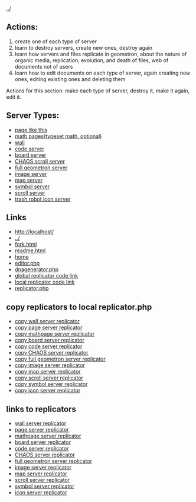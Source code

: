 [../](../)

## Actions:

1. create one of each type of server
2. learn to destroy servers, create new ones, destroy again
3. learn how servers and files replicate in geometron, about the nature of organic media, replication, evolution, and death of files, web of documents not of users
4. learn how to edit documents on each type of server, again creating new ones, editing existing ones and deleting them

Actions for this section: make each type of server, destroy it, make it again, edit it.


##  Server Types:

 - [page like this](page/)
 - [math pages(typeset math, optional)](mathpage/)
 - [wall](wall/)
 - [code server](codeserver/)
 - [board server](boardserver/)
 - [CHAOS scroll server](chaos/)
 - [full geometron server](geometron/)
 - [image server](imageserver/)
 - [map server](mapserver/)
 - [symbol server](symbolserver/)
 - [scroll server](scrollserver/)
 - [trash robot icon server](iconserver/)

## Links

 - [http://localhost/](http://localhost/)
 - [../](../)
 - [fork.html](fork.html)
 - [readme.html](readme.html)
 - [home](index.html)
 - [editor.php](editor.php)
 - [dnagenerator.php](dnagenerator.php)
 - [global replicator code link](https://raw.githubusercontent.com/LafeLabs/pi/main/servers/page/php/replicator.txt)
 - [local replicator code link](php/replicator.txt)
 - [replicator.php](replicator.php)

## copy replicators to local replicator.php

 - [copy wall server replicator](copy.php?from=https://raw.githubusercontent.com/LafeLabs/pi/main/servers/wall/php/replicator.txt&to=replicator.php)
 - [copy page server replicator](copy.php?from=https://raw.githubusercontent.com/LafeLabs/pi/main/servers/page/php/replicator.txt&to=replicator.php)
 - [copy mathpage server replicator](copy.php?from=https://raw.githubusercontent.com/LafeLabs/pi/main/servers/mathpage/php/replicator.txt&to=replicator.php)
 - [copy board server replicator](copy.php?from=https://raw.githubusercontent.com/LafeLabs/pi/main/servers/boardserver/php/replicator.txt&to=replicator.php)
 - [copy code server replicator](copy.php?from=https://raw.githubusercontent.com/LafeLabs/pi/main/servers/codeserver/php/replicator.txt&to=replicator.php)
 - [copy CHAOS server replicator](copy.php?from=https://raw.githubusercontent.com/LafeLabs/pi/main/servers/chaos/php/replicator.txt&to=replicator.php)
 - [copy full geometron server replicator](copy.php?from=https://raw.githubusercontent.com/LafeLabs/pi/main/servers/geometron/php/replicator.txt&to=replicator.php)
 - [copy image server replicator](copy.php?from=https://raw.githubusercontent.com/LafeLabs/pi/main/servers/imageserver/php/replicator.txt&to=replicator.php)
 - [copy map server replicator](copy.php?from=https://raw.githubusercontent.com/LafeLabs/pi/main/servers/mapserver/php/replicator.txt&to=replicator.php)
 - [copy scroll server replicator](copy.php?from=https://raw.githubusercontent.com/LafeLabs/pi/main/servers/scrollserver/php/replicator.txt&to=replicator.php)
 - [copy symbol server replicator](copy.php?from=https://raw.githubusercontent.com/LafeLabs/pi/main/servers/symbolserver/php/replicator.txt&to=replicator.php)
 - [copy icon server replicator](copy.php?from=https://raw.githubusercontent.com/LafeLabs/pi/main/servers/iconserver/php/replicator.txt&to=replicator.php)

## links to replicators

 - [wall server replicator](https://raw.githubusercontent.com/LafeLabs/pi/main/servers/wall/php/replicator.txt)
 - [page server replicator](https://raw.githubusercontent.com/LafeLabs/pi/main/servers/page/php/replicator.txt)
 - [mathpage server replicator](https://raw.githubusercontent.com/LafeLabs/pi/main/servers/mathpage/php/replicator.txt)
 - [board server replicator](https://raw.githubusercontent.com/LafeLabs/pi/main/servers/boardserver/php/replicator.txt)
 - [code server replicator](https://raw.githubusercontent.com/LafeLabs/pi/main/servers/codeserver/php/replicator.txt)
 - [CHAOS server replicator](https://raw.githubusercontent.com/LafeLabs/pi/main/servers/chaos/php/replicator.txt)
 - [full geometron server replicator](https://raw.githubusercontent.com/LafeLabs/pi/main/servers/geometron/php/replicator.txt)
 - [image server replicator](https://raw.githubusercontent.com/LafeLabs/pi/main/servers/imageserver/php/replicator.txt)
 - [map server replicator](https://raw.githubusercontent.com/LafeLabs/pi/main/servers/mapserver/php/replicator.txt)
 - [scroll server replicator](https://raw.githubusercontent.com/LafeLabs/pi/main/servers/scrollserver/php/replicator.txt)
 - [symbol server replicator](https://raw.githubusercontent.com/LafeLabs/pi/main/servers/symbolserver/php/replicator.txt)
 - [icon server replicator](https://raw.githubusercontent.com/LafeLabs/pi/main/servers/iconserver/php/replicator.txt)


